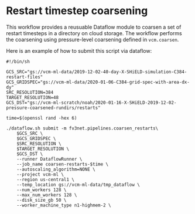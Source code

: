 Restart timestep coarsening
===========================

This workflow provides a reusuable Dataflow module to coarsen a set of restart
timesteps in a directory on cloud storage.  The workflow performs the coarsening
using pressure-level coarsening defined in `vcm.coarsen`.

Here is an example of how to submit this script via dataflow:

```
#!/bin/sh

GCS_SRC="gs://vcm-ml-data/2019-12-02-40-day-X-SHiELD-simulation-C384-restart-files"
GCS_GRIDSPEC="gs://vcm-ml-data/2020-01-06-C384-grid-spec-with-area-dx-dy"
SRC_RESOLUTION=384
TARGET_RESOLUTION=48
GCS_DST="gs://vcm-ml-scratch/noah/2020-01-16-X-SHiELD-2019-12-02-pressure-coarsened-rundirs/restarts"

time=$(openssl rand -hex 6)

./dataflow.sh submit -m fv3net.pipelines.coarsen_restarts\
    $GCS_SRC \
    $GCS_GRIDSPEC \
    $SRC_RESOLUTION \
    $TARGET_RESOLUTION \
    $GCS_DST \
    --runner DataflowRunner \
    --job_name coarsen-restarts-$time \
    --autoscaling_algorithm=NONE \
    --project vcm-ml \
    --region us-central1 \
    --temp_location gs://vcm-ml-data/tmp_dataflow \
    --num_workers 128 \
    --max_num_workers 128 \
    --disk_size_gb 50 \
    --worker_machine_type n1-highmem-2 \
```
